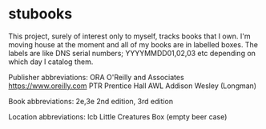 # stubooks

This project, surely of interest only to myself, tracks books
that I own. I'm moving house at the moment and all of my books
are in labelled boxes. The labels are like DNS serial numbers;
YYYYMMDD01,02,03 etc depending on which day I catalog them.

Publisher abbreviations:
ORA	O'Reilly and Associates https://www.oreilly.com
PTR     Prentice Hall
AWL     Addison Wesley (Longman)

Book abbreviations:
2e,3e   2nd edition, 3rd edition

Location abbreviations:
lcb    Little Creatures Box (empty beer case)